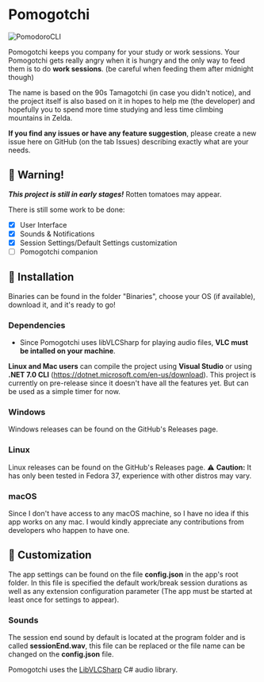 # Pomogotchi
![PomodoroCLI](../main/img/to_ma_to.png)

Pomogotchi keeps you company for your study or work sessions. Your Pomogotchi gets really angry when it is hungry and the only way to feed them is to do **work sessions**. 
(be careful when feeding them after midnight though)

The name is based on the 90s Tamagotchi (in case you didn't notice), and the project itself is also based on it in hopes to help me (the developer) and hopefully you to spend more time studying and less time climbing mountains in Zelda.

**If you find any issues or have any feature suggestion**, please create a new issue here on GitHub (on the tab Issues) describing exactly what are your needs.

## :garlic: Warning!
***This project is still in early stages!***
Rotten tomatoes may appear.

There is still some work to be done:
- [x] User Interface
- [x] Sounds & Notifications
- [x] Session Settings/Default Settings customization
- [ ] Pomogotchi companion

## :tomato: Installation

Binaries can be found in the folder "Binaries", choose your OS (if available), download it, and it's ready to go!

### Dependencies
- Since Pomogotchi uses libVLCSharp for playing audio files, **VLC must be intalled on your machine**.

**Linux and Mac users** can compile the project using **Visual Studio** or using **.NET 7.0 CLI** (https://dotnet.microsoft.com/en-us/download).
This project is currently on pre-release since it doesn't have all the features yet. But can be used as a simple timer for now.

### Windows
Windows releases can be found on the GitHub's Releases page.

### Linux
Linux releases can be found on the GitHub's Releases page.
:warning: **Caution:** It has only been tested in Fedora 37, experience with other distros may vary.

### macOS
Since I don't have access to any macOS machine, so I have no idea if this app works on any mac. 
I would kindly appreciate any contributions from developers who happen to have one.

## :onion: Customization
The app settings can be found on the file **config.json** in the app's root folder.
In this file is specified the default work/break session durations as well as any extension configuration parameter (The app must be started at least once for settings to appear).

###  Sounds
The session end sound by default is located at the program folder and is called **sessionEnd.wav**, this file can be replaced or the file name can be changed on the **config.json** file.

Pomogotchi uses the [LibVLCSharp](https://github.com/videolan/libvlcsharp) C# audio library. 

